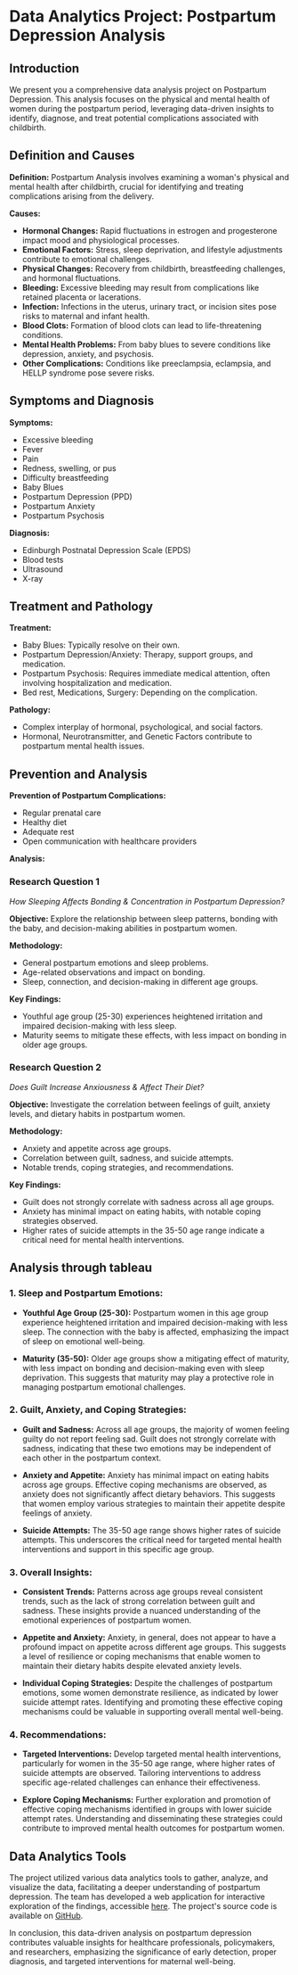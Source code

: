 # Data Analytics Project: Postpartum Depression Analysis

## Introduction

We present you a comprehensive data analysis project on Postpartum Depression. This analysis focuses on the physical and mental health of women during the postpartum period, leveraging data-driven insights to identify, diagnose, and treat potential complications associated with childbirth.

## Definition and Causes

**Definition:** Postpartum Analysis involves examining a woman's physical and mental health after childbirth, crucial for identifying and treating complications arising from the delivery.

**Causes:**
- **Hormonal Changes:** Rapid fluctuations in estrogen and progesterone impact mood and physiological processes.
- **Emotional Factors:** Stress, sleep deprivation, and lifestyle adjustments contribute to emotional challenges.
- **Physical Changes:** Recovery from childbirth, breastfeeding challenges, and hormonal fluctuations.
- **Bleeding:** Excessive bleeding may result from complications like retained placenta or lacerations.
- **Infection:** Infections in the uterus, urinary tract, or incision sites pose risks to maternal and infant health.
- **Blood Clots:** Formation of blood clots can lead to life-threatening conditions.
- **Mental Health Problems:** From baby blues to severe conditions like depression, anxiety, and psychosis.
- **Other Complications:** Conditions like preeclampsia, eclampsia, and HELLP syndrome pose severe risks.

## Symptoms and Diagnosis

**Symptoms:**
- Excessive bleeding
- Fever
- Pain
- Redness, swelling, or pus
- Difficulty breastfeeding
- Baby Blues
- Postpartum Depression (PPD)
- Postpartum Anxiety
- Postpartum Psychosis

**Diagnosis:**
- Edinburgh Postnatal Depression Scale (EPDS)
- Blood tests
- Ultrasound
- X-ray

## Treatment and Pathology

**Treatment:**
- Baby Blues: Typically resolve on their own.
- Postpartum Depression/Anxiety: Therapy, support groups, and medication.
- Postpartum Psychosis: Requires immediate medical attention, often involving hospitalization and medication.
- Bed rest, Medications, Surgery: Depending on the complication.

**Pathology:**
- Complex interplay of hormonal, psychological, and social factors.
- Hormonal, Neurotransmitter, and Genetic Factors contribute to postpartum mental health issues.

## Prevention and Analysis

**Prevention of Postpartum Complications:**
- Regular prenatal care
- Healthy diet
- Adequate rest
- Open communication with healthcare providers

**Analysis:**

### Research Question 1
*How Sleeping Affects Bonding & Concentration in Postpartum Depression?*




**Objective:** Explore the relationship between sleep patterns, bonding with the baby, and decision-making abilities in postpartum women.

**Methodology:**
- General postpartum emotions and sleep problems.
- Age-related observations and impact on bonding.
- Sleep, connection, and decision-making in different age groups.

**Key Findings:**
- Youthful age group (25-30) experiences heightened irritation and impaired decision-making with less sleep.
- Maturity seems to mitigate these effects, with less impact on bonding in older age groups.

### Research Question 2
*Does Guilt Increase Anxiousness & Affect Their Diet?*


**Objective:** Investigate the correlation between feelings of guilt, anxiety levels, and dietary habits in postpartum women.

**Methodology:**
- Anxiety and appetite across age groups.
- Correlation between guilt, sadness, and suicide attempts.
- Notable trends, coping strategies, and recommendations.

**Key Findings:**
- Guilt does not strongly correlate with sadness across all age groups.
- Anxiety has minimal impact on eating habits, with notable coping strategies observed.
- Higher rates of suicide attempts in the 35-50 age range indicate a critical need for mental health interventions.

## Analysis through tableau



### 1. Sleep and Postpartum Emotions:

- **Youthful Age Group (25-30):** Postpartum women in this age group experience heightened irritation and impaired decision-making with less sleep. The connection with the baby is affected, emphasizing the impact of sleep on emotional well-being.
  
- **Maturity (35-50):** Older age groups show a mitigating effect of maturity, with less impact on bonding and decision-making even with sleep deprivation. This suggests that maturity may play a protective role in managing postpartum emotional challenges.

### 2. Guilt, Anxiety, and Coping Strategies:

- **Guilt and Sadness:** Across all age groups, the majority of women feeling guilty do not report feeling sad. Guilt does not strongly correlate with sadness, indicating that these two emotions may be independent of each other in the postpartum context.

- **Anxiety and Appetite:** Anxiety has minimal impact on eating habits across age groups. Effective coping mechanisms are observed, as anxiety does not significantly affect dietary behaviors. This suggests that women employ various strategies to maintain their appetite despite feelings of anxiety.

- **Suicide Attempts:** The 35-50 age range shows higher rates of suicide attempts. This underscores the critical need for targeted mental health interventions and support in this specific age group.

### 3. Overall Insights:

- **Consistent Trends:** Patterns across age groups reveal consistent trends, such as the lack of strong correlation between guilt and sadness. These insights provide a nuanced understanding of the emotional experiences of postpartum women.

- **Appetite and Anxiety:** Anxiety, in general, does not appear to have a profound impact on appetite across different age groups. This suggests a level of resilience or coping mechanisms that enable women to maintain their dietary habits despite elevated anxiety levels.

- **Individual Coping Strategies:** Despite the challenges of postpartum emotions, some women demonstrate resilience, as indicated by lower suicide attempt rates. Identifying and promoting these effective coping mechanisms could be valuable in supporting overall mental well-being.

### 4. Recommendations:

- **Targeted Interventions:** Develop targeted mental health interventions, particularly for women in the 35-50 age range, where higher rates of suicide attempts are observed. Tailoring interventions to address specific age-related challenges can enhance their effectiveness.

- **Explore Coping Mechanisms:** Further exploration and promotion of effective coping mechanisms identified in groups with lower suicide attempt rates. Understanding and disseminating these strategies could contribute to improved mental health outcomes for postpartum women.


## Data Analytics Tools

The project utilized various data analytics tools to gather, analyze, and visualize the data, facilitating a deeper understanding of postpartum depression. The team has developed a web application for interactive exploration of the findings, accessible [here](https://post-partum-analysis.streamlit.app/). The project's source code is available on [GitHub](https://github.com/Demon-2-Angel/Post-Partum-Analysis).

In conclusion, this data-driven analysis on postpartum depression contributes valuable insights for healthcare professionals, policymakers, and researchers, emphasizing the significance of early detection, proper diagnosis, and targeted interventions for maternal well-being.
